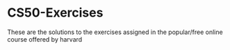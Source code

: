# CS50-Exercises

These are the solutions to the exercises assigned in the popular/free online course offered by harvard